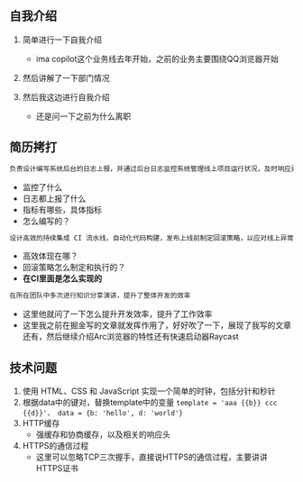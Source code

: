 ## 自我介绍

1. 简单进行一下自我介绍
   - ima copilot这个业务线去年开始，之前的业务主要围绕QQ浏览器开始

2. 然后讲解了一下部门情况
3. 然后我这边进行自我介绍
   - 还是问一下之前为什么离职

## 简历拷打

```markdown
负责设计编写系统后台的日志上报，并通过后台日志监控系统管理线上项目运行状况，及时响应异常并解决线上问题
```
- 监控了什么
- 日志都上报了什么
- 指标有哪些，具体指标
- 怎么编写的？


```markdown
设计高效的持续集成 CI 流水线，自动化代码构建，发布上线前制定回滚策略，以应对线上异常等紧急情况
```
- 高效体现在哪？
- 回滚策略怎么制定和执行的？
- **在CI里面是怎么实现的**

```markdown
在所在团队中多次进行知识分享演讲，提升了整体开发的效率
```
- 这里他就问了一下怎么提升开发效率，提升了工作效率
- 这里我之前在掘金写的文章就发挥作用了，好好吹了一下，展现了我写的文章还有，然后继续介绍Arc浏览器的特性还有快速启动器Raycast

## 技术问题
1. 使用 HTML、CSS 和 JavaScript 实现一个简单的时钟，包括分针和秒针
2. 根据data中的键对，替换template中的变量
   ```template = 'aaa {{b}} ccc {{d}}'， data = {b: 'hello', d: 'world'}```
3. HTTP缓存
   - 强缓存和协商缓存，以及相关的响应头
4. HTTPS的通信过程
   - 这里可以忽略TCP三次握手，直接说HTTPS的通信过程，主要讲讲HTTPS证书




